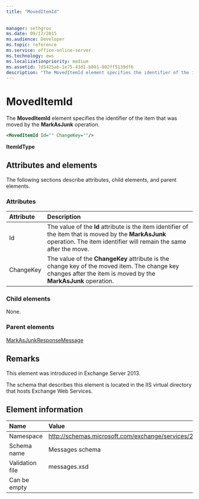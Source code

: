 ```yaml
---
title: "MovedItemId"
 
 
manager: sethgros
ms.date: 09/17/2015
ms.audience: Developer
ms.topic: reference
ms.service: office-online-server
ms.technology: ews
ms.localizationpriority: medium
ms.assetid: 7d5425ab-1e75-43d1-b801-802ff5139df6
description: "The MovedItemId element specifies the identifier of the item that was moved by the MarkAsJunk operation."
---
```


# MovedItemId

The **MovedItemId** element specifies the identifier of the item that was moved by the **MarkAsJunk** operation. 
  
```XML
<MovedItemId Id="" ChangeKey=""/>
```

 **ItemIdType**
## Attributes and elements

The following sections describe attributes, child elements, and parent elements.
  
### Attributes

|**Attribute**|**Description**|
|:-----|:-----|
|Id  <br/> |The value of the **Id** attribute is the item identifier of the item that is moved by the **MarkAsJunk** operation. The item identifier will remain the same after the move.  <br/> |
|ChangeKey  <br/> |The value of the **ChangeKey** attribute is the change key of the moved item. The change key changes after the item is moved by the **MarkAsJunk** operation.  <br/> |
   
### Child elements

None.
  
### Parent elements

[MarkAsJunkResponseMessage](markasjunkresponsemessage.md)
  
## Remarks

This element was introduced in Exchange Server 2013.
  
The schema that describes this element is located in the IIS virtual directory that hosts Exchange Web Services.
  
## Element information

|**Name**|**Value**|
|:-----|:-----|
|Namespace  <br/> |http://schemas.microsoft.com/exchange/services/2006/messages  <br/> |
|Schema name  <br/> |Messages schema  <br/> |
|Validation file  <br/> |messages.xsd  <br/> |
|Can be empty  <br/> ||
   

